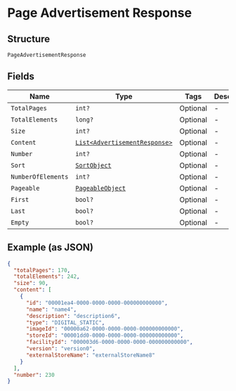 
# Page Advertisement Response

## Structure

`PageAdvertisementResponse`

## Fields

| Name | Type | Tags | Description |
|  --- | --- | --- | --- |
| `TotalPages` | `int?` | Optional | - |
| `TotalElements` | `long?` | Optional | - |
| `Size` | `int?` | Optional | - |
| `Content` | [`List<AdvertisementResponse>`](../../doc/models/advertisement-response.md) | Optional | - |
| `Number` | `int?` | Optional | - |
| `Sort` | [`SortObject`](../../doc/models/sort-object.md) | Optional | - |
| `NumberOfElements` | `int?` | Optional | - |
| `Pageable` | [`PageableObject`](../../doc/models/pageable-object.md) | Optional | - |
| `First` | `bool?` | Optional | - |
| `Last` | `bool?` | Optional | - |
| `Empty` | `bool?` | Optional | - |

## Example (as JSON)

```json
{
  "totalPages": 170,
  "totalElements": 242,
  "size": 90,
  "content": [
    {
      "id": "00001ea4-0000-0000-0000-000000000000",
      "name": "name4",
      "description": "description6",
      "type": "DIGITAL_STATIC",
      "imageId": "00000a62-0000-0000-0000-000000000000",
      "storeId": "00001dd0-0000-0000-0000-000000000000",
      "facilityId": "000003d6-0000-0000-0000-000000000000",
      "version": "version0",
      "externalStoreName": "externalStoreName8"
    }
  ],
  "number": 230
}
```


